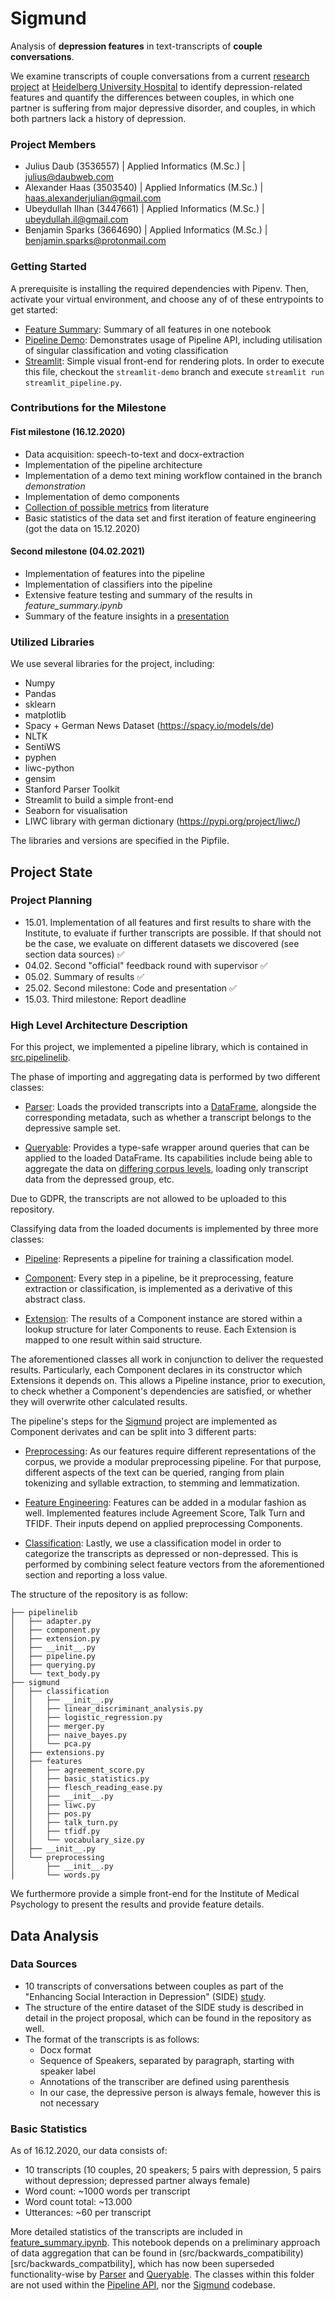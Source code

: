 # Sigmund
Analysis of **depression features** in text-transcripts of **couple conversations**. 

We examine transcripts of couple conversations from a current [research project](https://www.ncbi.nlm.nih.gov/pmc/articles/PMC6173246/) at [Heidelberg University Hospital](https://www.klinikum.uni-heidelberg.de/zentrum-fuer-psychosoziale-medizin-zpm/institut-fuer-medizinische-psychologie) to identify depression-related features and quantify the differences between couples, in which one partner is suffering from major depressive disorder, and couples, in which both partners lack a history of depression. 

### Project Members
* Julius Daub (3536557) | Applied Informatics (M.Sc.) | julius@daubweb.com
* Alexander Haas (3503540) | Applied Informatics (M.Sc.) | haas.alexanderjulian@gmail.com
* Ubeydullah Ilhan (3447661) | Applied Informatics (M.Sc.) | ubeydullah.il@gmail.com
* Benjamin Sparks (3664690) | Applied Informatics (M.Sc.) | benjamin.sparks@protonmail.com

### Getting Started

A prerequisite is installing the required dependencies with Pipenv.
Then, activate your virtual environment, and choose any of of these entrypoints to get started:

* [Feature Summary](feature_summary.ipynb): Summary of all features in one notebook
* [Pipeline Demo](pipeline_demo.ipynb): Demonstrates usage of Pipeline API, including utilisation of singular classification and voting classification
* [Streamlit](streamlit_pipeline.py): Simple visual front-end for rendering plots. 
In order to execute this file, checkout the `streamlit-demo` branch and execute `streamlit run streamlit_pipeline.py`.

### Contributions for the Milestone
#### Fist milestone (16.12.2020)
* Data acquisition: speech-to-text and docx-extraction
* Implementation of the pipeline architecture
* Implementation of a demo text mining workflow contained in the branch *demonstration*
* Implementation of demo components
* [Collection of possible metrics](https://docs.google.com/spreadsheets/d/1z2vkU259P_5mGQCHb67HgyoEulPsd03LQv2z-SoTG4g/edit?usp=sharing) from literature 
* Basic statistics of the data set and first iteration of feature engineering (got the data on 15.12.2020)
#### Second milestone (04.02.2021)
* Implementation of features into the pipeline
* Implementation of classifiers into the pipeline
* Extensive feature testing and summary of the results in *feature_summary.ipynb*
* Summary of the feature insights in a [presentation](https://drive.google.com/file/d/11y0URs2Jyc4s6zUTcpzpSDF0oWK-ttOv/view?usp=sharing)


<!-- ### Existing Code Fragments
* LIWC (https://github.com/chbrown/liwc-python) -> library extended *src/utils/liwc.py* 
-->

### Utilized Libraries

We use several libraries for the project, including:
* Numpy 
* Pandas
* sklearn
* matplotlib
* Spacy + German News Dataset (https://spacy.io/models/de)
* NLTK
* SentiWS
* pyphen
* liwc-python
* gensim
* Stanford Parser Toolkit 
* Streamlit to build a simple front-end
* Seaborn for visualisation
* LIWC library with german dictionary (https://pypi.org/project/liwc/)

The libraries and versions are specified in the Pipfile.

## Project State


### Project Planning

* 15.01. Implementation of all features and first results to share with the Institute, to evaluate if further transcripts are possible. If that should not be the case, we evaluate on different datasets we discovered (see section data sources) ✅
* 04.02. Second "official" feedback round with supervisor ✅
* 05.02. Summary of results ✅ 
* 25.02. Second milestone: Code and presentation ✅
* 15.03. Third milestone: Report deadline 

### High Level Architecture Description 

For this project, we implemented a pipeline library, which is contained in [src.pipelinelib](src/pipelinelib).

The phase of importing and aggregating data is performed by two different classes:

* [Parser](src/pipelinelib/querying.py#L16):
Loads the provided transcripts into a [DataFrame](https://pandas.pydata.org/pandas-docs/stable/reference/api/pandas.DataFrame.html), alongside the corresponding metadata, such as whether a transcript belongs to the depressive sample set.

* [Queryable](src/pipelinelib/querying.py#L192):
Provides a type-safe wrapper around queries that can be applied to the loaded DataFrame.
Its capabilities include being able to aggregate the data on [differing corpus levels](src/pipelinelib/text_body.py), loading only transcript data from the depressed group, etc.

Due to GDPR, the transcripts are not allowed to be uploaded to this repository.


Classifying data from the loaded documents is implemented by three more classes:

* [Pipeline](src/pipelinelib/pipeline.py#L13):
Represents a pipeline for training a classification model.

* [Component](src/pipelinelib/component.py#L13): 
Every step in a pipeline, be it preprocessing, feature extraction or classification, is implemented as a derivative of this abstract class.

* [Extension](src/pipelinelib/extension.py#L6): 
The results of a Component instance are stored within a lookup structure for later Components to reuse.
Each Extension is mapped to one result within said structure.

The aforementioned classes all work in conjunction to deliver the requested results.
Particularly, each Component declares in its constructor which Extensions it depends on.
This allows a Pipeline instance, prior to execution, to check whether a Component's dependencies are satisfied, or whether they will overwrite other calculated results.


The pipeline's steps for the [Sigmund](src/sigmund) project are implemented as Component derivates and can be split into 3 different parts:

* [Preprocessing](src/sigmund/preprocessing): 
As our features require different representations of the corpus, we provide a modular preprocessing pipeline. 
For that purpose, different aspects of the text can be queried, ranging from plain tokenizing and syllable extraction, to stemming and lemmatization. 

* [Feature Engineering](src/sigmund/features): 
Features can be added in a modular fashion as well.
Implemented features include Agreement Score, Talk Turn and TFIDF.
Their inputs depend on applied preprocessing Components.

* [Classification](src/sigmund/classification):
Lastly, we use a classification model in order to categorize the transcripts as depressed or non-depressed.
This is performed by combining select feature vectors from the aforementioned section and reporting a loss value.

The structure of the repository is as follow:

```
├── pipelinelib
│   ├── adapter.py
│   ├── component.py
│   ├── extension.py
│   ├── __init__.py
│   ├── pipeline.py
│   ├── querying.py
│   └── text_body.py
├── sigmund
│   ├── classification
│   │   ├── __init__.py
│   │   ├── linear_discriminant_analysis.py
│   │   ├── logistic_regression.py
│   │   ├── merger.py
│   │   ├── naive_bayes.py
│   │   └── pca.py
│   ├── extensions.py
│   ├── features
│   │   ├── agreement_score.py
│   │   ├── basic_statistics.py
│   │   ├── flesch_reading_ease.py
│   │   ├── __init__.py
│   │   ├── liwc.py
│   │   ├── pos.py
│   │   ├── talk_turn.py
│   │   ├── tfidf.py
│   │   └── vocabulary_size.py
│   ├── __init__.py
│   └── preprocessing
│       ├── __init__.py
│       └── words.py
```

We furthermore provide a simple front-end for the Institute of Medical Psychology to present the results and provide feature details. 

## Data Analysis

### Data Sources

* 10 transcripts of conversations between couples as part of the "Enhancing Social Interaction in Depression" (SIDE) [study](https://www.ncbi.nlm.nih.gov/pmc/articles/PMC6173246/).
* The structure of the entire dataset of the SIDE study is described in detail in the project proposal, which can be found in the repository as well.
* The format of the transcripts is as follows:
    * Docx format
    * Sequence of Speakers, separated by paragraph, starting with speaker label
    * Annotations of the transcriber are defined using parenthesis 
    * In our case, the depressive person is always female, however this is not necessary

### Basic Statistics

As of 16.12.2020, our data consists of:

* 10 transcripts (10 couples, 20 speakers; 5 pairs with depression, 5 pairs without depression; depressed partner always female)
* Word count: ~1000 words per transcript
* Word count total: ~13.000
* Utterances: ~60 per transcript

More detailed statistics of the transcripts are included in [feature_summary.ipynb](feature_summary.ipynb).
This notebook depends on a preliminary approach of data aggregation that can be found in (src/backwards_compatibility)[src/backwards_compatbility], which has now been superseded functionality-wise by [Parser](src/pipelinelib/querying.py#L16) and [Queryable](src/pipelinelib/querying.py#L192).
The classes within this folder are not used within the [Pipeline API](src/pipelinelib), nor the [Sigmund](src/sigmund) codebase.